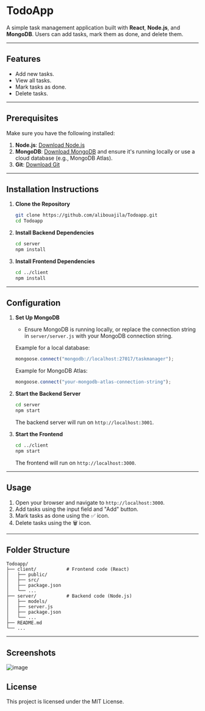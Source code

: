 # TodoApp

A simple task management application built with **React**, **Node.js**, and **MongoDB**. Users can add tasks, mark them as done, and delete them.

---

## Features

- Add new tasks.
- View all tasks.
- Mark tasks as done.
- Delete tasks.

---

## Prerequisites

Make sure you have the following installed:

1. **Node.js**: [Download Node.js](https://nodejs.org)
2. **MongoDB**: [Download MongoDB](https://www.mongodb.com/try/download/community) and ensure it's running locally or use a cloud database (e.g., MongoDB Atlas).
3. **Git**: [Download Git](https://git-scm.com)

---

## Installation Instructions

1. **Clone the Repository**

   ```bash
   git clone https://github.com/alibouajila/Todoapp.git
   cd Todoapp
   ```

2. **Install Backend Dependencies**

   ```bash
   cd server
   npm install
   ```

3. **Install Frontend Dependencies**

   ```bash
   cd ../client
   npm install
   ```

---

## Configuration

1. **Set Up MongoDB**

   - Ensure MongoDB is running locally, or replace the connection string in `server/server.js` with your MongoDB connection string.

   Example for a local database:

   ```javascript
   mongoose.connect("mongodb://localhost:27017/taskmanager");
   ```

   Example for MongoDB Atlas:

   ```javascript
   mongoose.connect("your-mongodb-atlas-connection-string");
   ```

2. **Start the Backend Server**

   ```bash
   cd server
   npm start
   ```

   The backend server will run on `http://localhost:3001`.

3. **Start the Frontend**

   ```bash
   cd ../client
   npm start
   ```

   The frontend will run on `http://localhost:3000`.

---

## Usage

1. Open your browser and navigate to `http://localhost:3000`.
2. Add tasks using the input field and "Add" button.
3. Mark tasks as done using the ✅ icon.
4. Delete tasks using the 🗑️ icon.

---

## Folder Structure

```
Todoapp/
├── client/           # Frontend code (React)
│   ├── public/
│   ├── src/
│   ├── package.json
│   └── ...
├── server/           # Backend code (Node.js)
│   ├── models/
│   ├── server.js
│   ├── package.json
│   └── ...
├── README.md
└── ...
```
---

## Screenshots

![image](https://github.com/user-attachments/assets/dcee54a3-77e9-47a6-b88c-d59f6e3534a4)


## License

This project is licensed under the MIT License.
